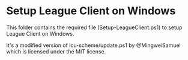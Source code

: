 # Setup League Client on Windows

This folder contains the required file (Setup-LeagueClient.ps1) to setup League Client on Windows. 

It's a modified version of lcu-scheme/update.ps1 by @MingweiSamuel which is licensed under the MIT license.

